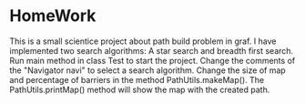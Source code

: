 # HomeWork
This is a small scientice project about path build problem in graf.
I have implemented two search algorithms: A star search and breadth first search.
Run main method in class Test to start the project.
Change the comments of the "Navigator navi" to select a search algorithm.
Change the size of map and percentage of barriers in the method PathUtils.makeMap().
The PathUtils.printMap() method will show the map with the created path.

